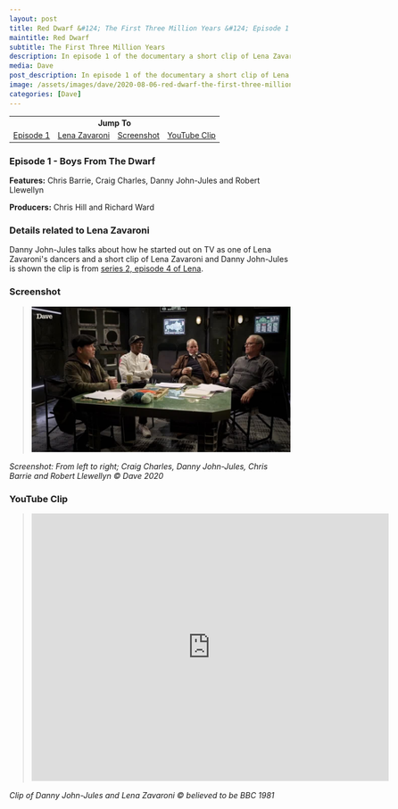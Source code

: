 ```yaml
---
layout: post
title: Red Dwarf &#124; The First Three Million Years &#124; Episode 1 &#124; In this episode a short clip of Lena Zavaroni is shown
maintitle: Red Dwarf
subtitle: The First Three Million Years
description: In episode 1 of the documentary a short clip of Lena Zavaroni is shown.
media: Dave
post_description: In episode 1 of the documentary a short clip of Lena Zavaroni is shown.
image: /assets/images/dave/2020-08-06-red-dwarf-the-first-three-million-years.jpg
categories: [Dave]
---
```


<table style="text-align:center;">
<tr><th colspan="4">Jump To</th></tr>
<tr>
<td><a href="#episode-1---boys-from-the-dwarf">Episode 1</a></td>
<td><a href="#details-related-to-lena-zavaroni">Lena Zavaroni</a></td>
<td><a href="#screenshot">Screenshot</a></td>
<td><a href="#youtube-clip">YouTube Clip</a></td>
</tr>
</table>

### Episode 1 - Boys From The Dwarf

**Features:** Chris Barrie, Craig Charles, Danny John-Jules and Robert Llewellyn

**Producers:** Chris Hill and Richard Ward

### Details related to Lena Zavaroni
Danny John-Jules talks about how he started out on TV as one of Lena Zavaroni's dancers and a short clip of Lena Zavaroni and Danny John-Jules is shown the clip is from [series 2, episode 4 of Lena](/bbc%20one/lena%20-%20series%202/1981/04/29/lena.html).

### Screenshot
> ![](/assets/images/dave/2020-08-06-red-dwarf-the-first-three-million-years.jpg)

<cite>Screenshot: From left to right; Craig Charles, Danny John-Jules, Chris Barrie and Robert Llewellyn &copy; Dave 2020</cite>

### YouTube Clip
> <div class="responsive-video"><iframe width="640" height="480" src="https://www.youtube-nocookie.com/embed/DljMPkYCuEw" frameborder="0" allow="accelerometer; autoplay; clipboard-write; encrypted-media; gyroscope; picture-in-picture" allowfullscreen></iframe></div>

<cite>Clip of Danny John-Jules and Lena Zavaroni &copy; believed to be BBC 1981</cite>



